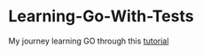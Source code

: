 # Learning-Go-With-Tests
My journey learning GO through this [tutorial](https://quii.gitbook.io/learn-go-with-tests)